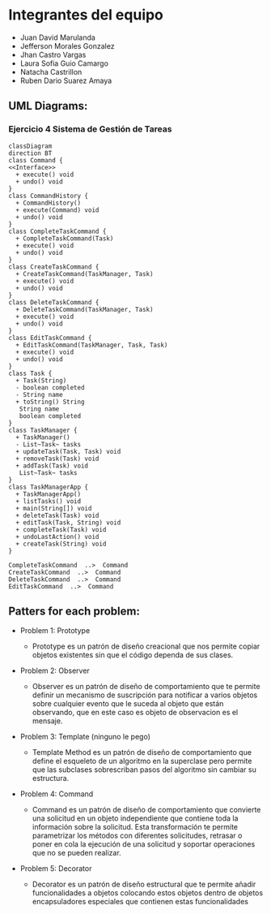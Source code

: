 # Integrantes del equipo
- Juan David Marulanda
- Jefferson Morales Gonzalez
- Jhan Castro Vargas
- Laura Sofia Guio Camargo
- Natacha Castrillon
- Ruben Dario Suarez Amaya


## UML Diagrams:


### Ejercicio 4 Sistema de Gestión de Tareas
```mermaid
classDiagram
direction BT
class Command {
<<Interface>>
  + execute() void
  + undo() void
}
class CommandHistory {
  + CommandHistory() 
  + execute(Command) void
  + undo() void
}
class CompleteTaskCommand {
  + CompleteTaskCommand(Task) 
  + execute() void
  + undo() void
}
class CreateTaskCommand {
  + CreateTaskCommand(TaskManager, Task) 
  + execute() void
  + undo() void
}
class DeleteTaskCommand {
  + DeleteTaskCommand(TaskManager, Task) 
  + execute() void
  + undo() void
}
class EditTaskCommand {
  + EditTaskCommand(TaskManager, Task, Task) 
  + execute() void
  + undo() void
}
class Task {
  + Task(String) 
  - boolean completed
  - String name
  + toString() String
   String name
   boolean completed
}
class TaskManager {
  + TaskManager() 
  - List~Task~ tasks
  + updateTask(Task, Task) void
  + removeTask(Task) void
  + addTask(Task) void
   List~Task~ tasks
}
class TaskManagerApp {
  + TaskManagerApp() 
  + listTasks() void
  + main(String[]) void
  + deleteTask(Task) void
  + editTask(Task, String) void
  + completeTask(Task) void
  + undoLastAction() void
  + createTask(String) void
}

CompleteTaskCommand  ..>  Command 
CreateTaskCommand  ..>  Command 
DeleteTaskCommand  ..>  Command 
EditTaskCommand  ..>  Command 

```





## Patters for each problem:
- Problem 1: Prototype
  - Prototype es un patrón de diseño creacional que nos permite copiar objetos existentes sin que el código dependa de sus clases.

- Problem 2: Observer
  - Observer es un patrón de diseño de comportamiento que te permite definir un mecanismo de suscripción para notificar a varios objetos sobre cualquier evento que le suceda al objeto que están observando, que en este caso es objeto de observacion es el mensaje.

- Problem 3: Template (ninguno le pego)
  - Template Method es un patrón de diseño de comportamiento que define el esqueleto de un algoritmo en la superclase pero permite que las subclases sobrescriban pasos del algoritmo sin cambiar su estructura.

- Problem 4: Command
  - Command es un patrón de diseño de comportamiento que convierte una solicitud en un objeto independiente que contiene toda la información sobre la solicitud. Esta transformación te permite parametrizar los métodos con diferentes solicitudes, retrasar o poner en cola la ejecución de una solicitud y soportar operaciones que no se pueden realizar. 
  
- Problem 5: Decorator
  - Decorator es un patrón de diseño estructural que te permite añadir funcionalidades a objetos colocando estos objetos dentro de objetos encapsuladores especiales que contienen estas funcionalidades